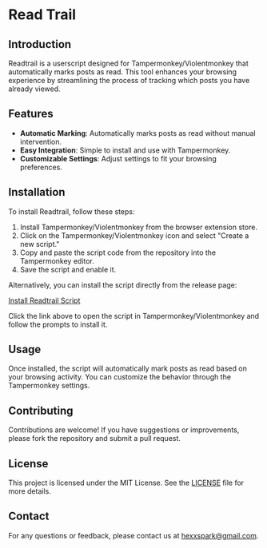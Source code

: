 # Read Trail

## Introduction

Readtrail is a userscript designed for Tampermonkey/Violentmonkey that automatically marks posts as read. This tool enhances your browsing experience by streamlining the process of tracking which posts you have already viewed.

## Features

- **Automatic Marking**: Automatically marks posts as read without manual intervention.
- **Easy Integration**: Simple to install and use with Tampermonkey.
- **Customizable Settings**: Adjust settings to fit your browsing preferences.

## Installation

To install Readtrail, follow these steps:

1. Install Tampermonkey/Violentmonkey from the browser extension store.
2. Click on the Tampermonkey/Violentmonkey icon and select "Create a new script."
3. Copy and paste the script code from the repository into the Tampermonkey editor.
4. Save the script and enable it.

Alternatively, you can install the script directly from the release page:

[Install Readtrail Script](https://github.com/hexxspark/readtrail/releases/latest/download/readtrail.user.js)

Click the link above to open the script in Tampermonkey/Violentmonkey and follow the prompts to install it.


## Usage

Once installed, the script will automatically mark posts as read based on your browsing activity. You can customize the behavior through the Tampermonkey settings.

## Contributing

Contributions are welcome! If you have suggestions or improvements, please fork the repository and submit a pull request.

## License

This project is licensed under the MIT License. See the [LICENSE](LICENSE) file for more details.

## Contact

For any questions or feedback, please contact us at <hexxspark@gmail.com>.
